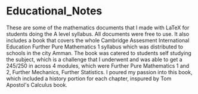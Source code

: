 # Educational_Notes
These are some of the mathematics documents that I made with LaTeX for students doing the A level syllabus. All documents were free to use. It also includes a book that covers the whole Cambridge Assesment International Education Further Pure Mathematics 1 syllabus which was distributed to schools in the city Amman. The book was catered to students self studying the subject, which is a challenge that I underwent and was able to get a 245/250 in across 4 modules, which were Further Pure Mathematics 1 and 2, Further Mechanics, Further Statistics. I poured my passion into this book, which included a history portion for each chapter, inspured by Tom Apostol's Calculus book.
